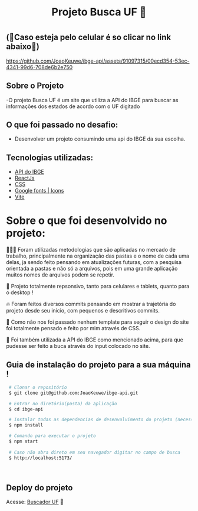 <h1 align='center' >

Projeto Busca UF 🚩

<h1/>

## (📱Caso esteja pelo celular é so clicar no link abaixo📱)




https://github.com/JoaoKeuwe/ibge-api/assets/91097315/00ecd354-53ec-4341-99d6-708de6b2e750



## Sobre o Projeto

-O projeto Busca UF é um site que utiliza a API do IBGE para buscar as informações dos estados de acordo com o UF digitado<br>

## O que foi passado no desafio:

- Desenvolver um projeto consumindo uma api do IBGE da sua escolha.

## Tecnologias utilizadas:

- [API do IBGE](https://servicodados.ibge.gov.br/api/docs/localidades)
- [ReactJs](https://pt-br.reactjs.org/)
- [CSS](https://developer.mozilla.org/pt-BR/docs/Web/CSS)
- [Google fonts | Icons](https://fonts.google.com/)
- [Vite](https://vitejs.dev/)


# Sobre o que foi desenvolvido no projeto:
👨🏾‍💻 Foram utilizadas metodologias que são aplicadas no mercado de trabalho, principalmente na organização das pastas e o nome de cada uma delas, ja sendo feito pensando em atualizações futuras, com a pesquisa orientada a pastas e não só a arquivos, pois em uma grande aplicação muitos nomes de arquivos podem se repetir.
 
📲 Projeto totalmente repsonsivo, tanto para celulares e tablets, quanto para o desktop !

🔥 Foram feitos diversos commits pensando em mostrar a trajetória do projeto desde seu inicio, com pequenos e descritivos commits.

🎨 Como não nos foi passado nenhum template para seguir o design do site foi totalmente pensado e feito por mim através de CSS.

🚩 Foi também utilizada a API do  IBGE como mencionado acima, para que pudesse ser feito a buca através do input colocado no site.


## Guia de instalação do projeto para a sua máquina !

```bash
 # Clonar o repositório
 $ git clone git@github.com:JoaoKeuwe/ibge-api.git

 # Entrar no diretório(pasta) da aplicação
 $ cd ibge-api

 # Instalar todas as dependencias de desenvolvimento do projeto (necessita ter o Node(npm) instalado)
 $ npm install

 # Comando para executar o projeto
 $ npm start
 
 # Caso não abra direto em seu navegador digitar no campo de busca 
 $ http://localhost:5173/


```
<br>

## Deploy do projeto
Acesse: [Buscador UF](https://ibge-api-kappa.vercel.app/) 🚩
